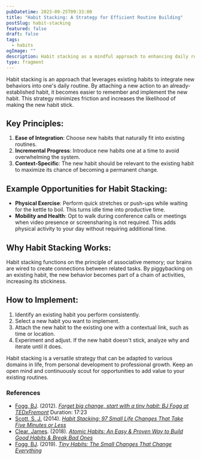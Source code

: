 ```yaml
---
pubDatetime: 2023-09-25T09:33:00
title: "Habit Stacking: A Strategy for Efficient Routine Building"
postSlug: habit-stacking
featured: false
draft: false
tags:
  - habits
ogImage: ""
description: Habit stacking as a mindful approach to enhancing daily routines. Thoughtfully integrate new habits one step at a time, with examples to guide your journey toward greater well-being and productivity.
type: fragment
---
```

Habit stacking is an approach that leverages existing habits to integrate new behaviors into one's daily routine. By attaching a new action to an already-established habit, it becomes easier to remember and implement the new habit. This strategy minimizes friction and increases the likelihood of making the new habit stick.

## Key Principles:

1. **Ease of Integration**: Choose new habits that naturally fit into existing routines.
2. **Incremental Progress**: Introduce new habits one at a time to avoid overwhelming the system.
3. **Context-Specific**: The new habit should be relevant to the existing habit to maximize its chance of becoming a permanent change.

## Example Opportunities for Habit Stacking:

- **Physical Exercise**: Perform quick stretches or push-ups while waiting for the kettle to boil. This turns idle time into productive time.
- **Mobility and Health**: Opt to walk during conference calls or meetings when video presence or screensharing is not required. This adds physical activity to your day without requiring additional time.

## Why Habit Stacking Works:

Habit stacking functions on the principle of associative memory; our brains are wired to create connections between related tasks. By piggybacking on an existing habit, the new behavior becomes part of a chain of activities, increasing its stickiness.

## How to Implement:

1. Identify an existing habit you perform consistently.
2. Select a new habit you want to implement.
3. Attach the new habit to the existing one with a contextual link, such as time or location.
4. Experiment and adjust. If the new habit doesn't stick, analyze why and iterate until it does.

Habit stacking is a versatile strategy that can be adapted to various domains in life, from personal development to professional growth. Keep an open mind and continuously scout for opportunities to add value to your existing routines.

### References
- [Fogg, BJ](https://www.goodreads.com/author/show/197770.B_J_Fogg). (2012). _[Forget big change, start with a tiny habit: BJ Fogg at TEDxFremont](https://www.youtube.com/watch?v=AdKUJxjn-R8)_ Duration: 17:23
- [Scott, S. J.](https://www.goodreads.com/author/show/6982678.S_J_Scott) (2014). _[Habit Stacking: 97 Small Life Changes That Take Five Minutes or Less](https://www.goodreads.com/book/show/22021732-habit-stacking)_
- [Clear, James](https://www.goodreads.com/author/show/7327369.James_Clear). (2018). _[Atomic Habits: An Easy & Proven Way to Build Good Habits & Break Bad Ones](https://www.goodreads.com/book/show/40121378-atomic-habits)_
- [Fogg, BJ](https://www.goodreads.com/author/show/197770.B_J_Fogg). (2019). _[Tiny Habits: The Small Changes That Change Everything](https://www.goodreads.com/book/show/43261127-tiny-habits)_